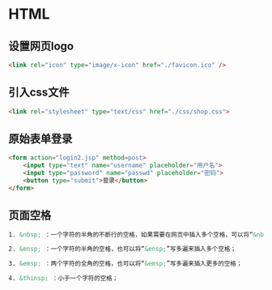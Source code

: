 # HTML

## 设置网页logo
```html
<link rel="icon" type="image/x-icon" href="./favicon.ico" />
```
## 引入css文件

```html
<link rel="stylesheet" type="text/css" href="./css/shop.css">
```

## 原始表单登录
```html
<form action="login2.jsp" method=post>
    <input type="text" name="username" placeholder="用户名">
    <input type="password" name="passwd" placeholder="密码">
    <button type="submit">登录</button>
</form>
```

## 页面空格
```html
1. &nbsp; ：一个字符的半角的不断行的空格，如果需要在网页中插入多个空格，可以将“&nbsp;”代码写多遍；

2. &ensp; ：一个字符的半角的空格，也可以将“&ensp;”写多遍来插入多个空格；

3. &emsp; ：两个字符的全角的空格，也可以将“&emsp;”写多遍来插入更多的空格；

4. &thinsp; ：小于一个字符的空格；

```